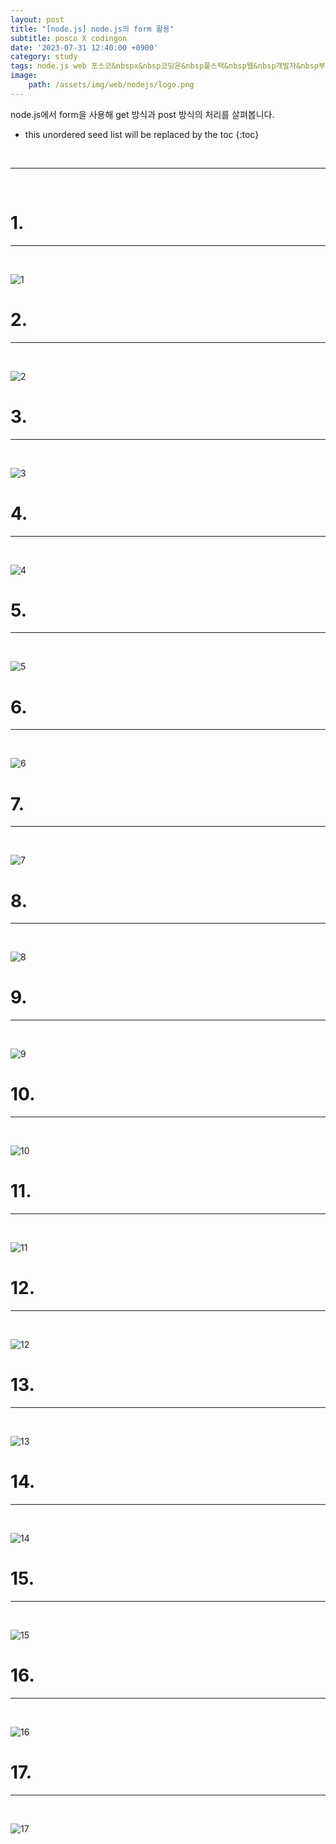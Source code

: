 ```yaml
---
layout: post
title: "[node.js] node.js의 form 활용"
subtitle: posco X codingon
date: '2023-07-31 12:40:00 +0900'
category: study
tags: node.js web 포스코&nbspx&nbsp코딩온&nbsp풀스택&nbsp웹&nbsp개발자&nbsp부트캠프&nbsp8기
image:
    path: /assets/img/web/nodejs/logo.png
---
```


node.js에서 form을 사용해 get 방식과 post 방식의 처리를 살펴봅니다.<br>

<!--more-->

* this unordered seed list will be replaced by the toc
{:toc}
<br>



---
<br>

# 1. 
---
<br>

![1](/assets/img/web/spring/2023-04-24-[Spring]_파일_업로드/1.png)
<br>



# 2. 
---
<br>

![2](/assets/img/web/spring/2023-04-24-[Spring]_파일_업로드/2.png)
<br>




# 3. 
---
<br>

![3](/assets/img/web/spring/2023-04-24-[Spring]_파일_업로드/3.png)
<br>



# 4. 
---
<br>

![4](/assets/img/web/spring/2023-04-24-[Spring]_파일_업로드/4.png)
<br>




# 5. 
---
<br>

![5](/assets/img/web/spring/2023-04-24-[Spring]_파일_업로드/5.png)
<br>



# 6. 
---
<br>

![6](/assets/img/web/spring/2023-04-24-[Spring]_파일_업로드/6.png)
<br>



# 7. 
---
<br>

![7](/assets/img/web/spring/2023-04-24-[Spring]_파일_업로드/7.png)
<br>



# 8. 
---
<br>

![8](/assets/img/web/spring/2023-04-24-[Spring]_파일_업로드/8.png)
<br>




# 9. 
---
<br>

![9](/assets/img/web/spring/2023-04-24-[Spring]_파일_업로드/9.png)
<br>



# 10. 
---
<br>

![10](/assets/img/web/spring/2023-04-24-[Spring]_파일_업로드/10.png)
<br>



# 11. 
---
<br>

![11](/assets/img/web/spring/2023-04-24-[Spring]_파일_업로드/11.png)
<br>



# 12. 
---
<br>

![12](/assets/img/web/spring/2023-04-24-[Spring]_파일_업로드/12.png)
<br>



# 13. 
---
<br>

![13](/assets/img/web/spring/2023-04-24-[Spring]_파일_업로드/13.png)
<br>



# 14. 
---
<br>

![14](/assets/img/web/spring/2023-04-24-[Spring]_파일_업로드/14.png)
<br>



# 15. 
---
<br>

![15](/assets/img/web/spring/2023-04-24-[Spring]_파일_업로드/15.png)
<br>



# 16. 
---
<br>

![16](/assets/img/web/spring/2023-04-24-[Spring]_파일_업로드/16.png)
<br>



# 17. 
---
<br>

![17](/assets/img/web/spring/2023-04-24-[Spring]_파일_업로드/17.png)
<br>



